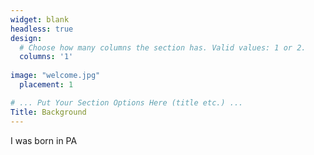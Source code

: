 ```yaml
---
widget: blank
headless: true
design:
  # Choose how many columns the section has. Valid values: 1 or 2.
  columns: '1'
  
image: "welcome.jpg"
  placement: 1

# ... Put Your Section Options Here (title etc.) ...
Title: Background
---
```

I was born in PA
